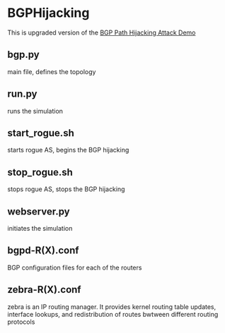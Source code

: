 # BGPHijacking

This is upgraded version of the [BGP Path Hijacking Attack Demo](https://github.com/mininet/mininet/wiki/BGP-Path-Hijacking-Attack-Demo)

## bgp.py
main file, defines the topology

## run.py
runs the simulation

## start_rogue.sh
starts rogue AS, begins the BGP hijacking

## stop_rogue.sh
stops rogue AS, stops the BGP hijacking

## webserver.py
initiates the simulation

## bgpd-R(X).conf
BGP configuration files for each of the routers

## zebra-R(X).conf
zebra is an IP routing manager. It provides kernel routing table updates, interface lookups, and redistribution of routes bwtween different routing protocols
